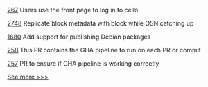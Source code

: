 
[267](https://github.com/hyperledger/cello/pull/267) Users use the front page to log in to cello

[2748](https://github.com/hyperledger/fabric/pull/2748) Replicate block metadata with block while OSN catching up

[1680](https://github.com/hyperledger/indy-node/pull/1680) Add support for publishing Debian packages

[258](https://github.com/hyperledger-labs/blockchain-carbon-accounting/pull/258) This PR contains the GHA pipeline to run on each PR or commit

[257](https://github.com/hyperledger-labs/blockchain-carbon-accounting/pull/257) PR to ensure if GHA pipeline is working correctly


[See more >>>](https://start-here.hyperledger.org/pull-requests)
